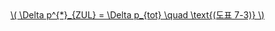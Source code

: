 <a href="/eco2_guide_center/1.%20ECO2%20Logic%20Guide/Hee1_Equation_List.html" class="equation-link" target="_blank" rel="noopener noreferrer">
  \( \Delta p^{*}_{ZUL} = \Delta p_{tot} \quad \text{(도표 7-3)} \)
</a>
